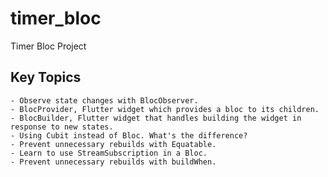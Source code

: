 # timer_bloc

Timer Bloc Project

## Key Topics

    - Observe state changes with BlocObserver.
    - BlocProvider, Flutter widget which provides a bloc to its children.
    - BlocBuilder, Flutter widget that handles building the widget in response to new states.
    - Using Cubit instead of Bloc. What's the difference?
    - Prevent unnecessary rebuilds with Equatable.
    - Learn to use StreamSubscription in a Bloc.
    - Prevent unnecessary rebuilds with buildWhen.

